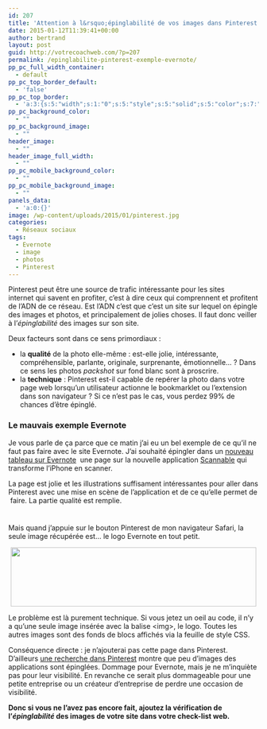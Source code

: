 ```yaml
---
id: 207
title: 'Attention à l&rsquo;épinglabilité de vos images dans Pinterest'
date: 2015-01-12T11:39:41+00:00
author: bertrand
layout: post
guid: http://votrecoachweb.com/?p=207
permalink: /epinglabilite-pinterest-exemple-evernote/
pp_pc_full_width_container:
  - default
pp_pc_top_border_default:
  - 'false'
pp_pc_top_border:
  - 'a:3:{s:5:"width";s:1:"0";s:5:"style";s:5:"solid";s:5:"color";s:7:"#000000";}'
pp_pc_background_color:
  - ""
pp_pc_background_image:
  - ""
header_image:
  - ""
header_image_full_width:
  - ""
pp_pc_mobile_background_color:
  - ""
pp_pc_mobile_background_image:
  - ""
panels_data:
  - 'a:0:{}'
image: /wp-content/uploads/2015/01/pinterest.jpg
categories:
  - Réseaux sociaux
tags:
  - Evernote
  - image
  - photos
  - Pinterest
---
```

Pinterest peut être une source de trafic intéressante pour les sites internet qui savent en profiter, c’est à dire ceux qui comprennent et profitent de l’ADN de ce réseau. Est l’ADN c’est que c’est un site sur lequel on épingle des images et photos, et principalement de jolies choses. Il faut donc veiller à l’<i>épinglabilité</i> des images sur son site.

<!--more-->

Deux facteurs sont dans ce sens primordiaux :
<ul>
	<li>la <b>qualité</b> de la photo elle-même : est-elle jolie, intéressante, compréhensible, parlante, originale, surprenante, émotionnelle… ? Dans ce sens les photos <i>packshot</i> sur fond blanc sont à proscrire.</li>
	<li>la <b>technique</b> : Pinterest est-il capable de repérer la photo dans votre page web lorsqu’un utilisateur actionne le bookmarklet ou l’extension dans son navigateur ? Si ce n’est pas le cas, vous perdez 99% de chances d’être épinglé.</li>
</ul>
<h3>Le mauvais exemple Evernote</h3>
Je vous parle de ça parce que ce matin j’ai eu un bel exemple de ce qu’il ne faut pas faire avec le site Evernote. J’ai souhaité épingler dans un <a href="http://www.pinterest.com/bertrandsoulier/evernote/">nouveau tableau sur Evernote</a>  une page sur la nouvelle application <a href="https://evernote.com/products/scannable/">Scannable</a> qui transforme l’iPhone en scanner.

La page est jolie et les illustrations suffisament intéressantes pour aller dans Pinterest avec une mise en scène de l’application et de ce qu’elle permet de  faire. La partie qualité est remplie.

<img style="margin-top: 5px; margin-right: 5px; margin-bottom: 5px; max-height: none; max-width: 100%;" src="http://votrecoachweb.com/wp-content/uploads/2015/01/Scannable___Evernote.png" alt="" data-position="3" />

Mais quand j’appuie sur le bouton Pinterest de mon navigateur Safari, la seule image récupérée est… le logo Evernote en tout petit.

<img class="center" style="display: block; float: none; margin: 5px auto;" src="http://votrecoachweb.com/wp-content/uploads/2015/01/scannable-pinterest.png" alt="" width="494" height="119" data-position="3" />

Le problème est là purement technique. Si vous jetez un oeil au code, il n’y a qu’une seule image insérée avec la balise &lt;img&gt;, le logo. Toutes les autres images sont des fonds de blocs affichés via la feuille de style CSS.

Conséquence directe : je n’ajouterai pas cette page dans Pinterest. D’ailleurs <a href="http://www.pinterest.com/source/evernote.com/" target="_blank">une recherche dans Pinterest</a> montre que peu d’images des applications sont épinglées. Dommage pour Evernote, mais je ne m’inquiète pas pour leur visibilité. En revanche ce serait plus dommageable pour une petite entreprise ou un créateur d’entreprise de perdre une occasion de visibilité.

<b>Donc si vous ne l’avez pas encore fait, ajoutez la vérification de l’<i>épinglabilité</i> des images de votre site dans votre check-list web.</b>
